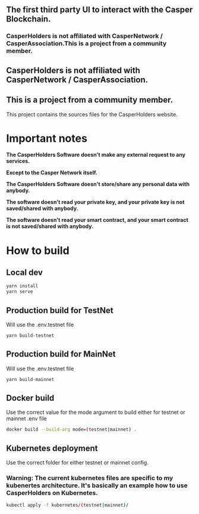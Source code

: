 ## The first third party UI to interact with the Casper Blockchain.

### CasperHolders is not affiliated with CasperNetwork / CasperAssociation.This is a project from a community member.

## CasperHolders is not affiliated with CasperNetwork / CasperAssociation.
## This is a project from a community member.

This project contains the sources files for the CasperHolders website.

# Important notes

**The CasperHolders Software doesn't make any external request to any services.**

**Except to the Casper Network itself.**

**The CasperHolders Software doesn't store/share any personal data with anybody.**

**The software doesn't read your private key, and your private key is not saved/shared with anybody.**

**The software doesn't read your smart contract, and your smart contract is not saved/shared with anybody.**

# How to build

## Local dev

```bash
yarn install
yarn serve
```

## Production build for TestNet

Will use the .env.testnet file

```bash
yarn build-testnet
```

## Production build for MainNet

Will use the .env.testnet file

```bash
yarn build-mainnet
```

## Docker build

Use the correct value for the mode argument to build either for testnet or mainnet .env file

```bash
docker build --build-arg mode=(testnet|mainnet) . 
```

## Kubernetes deployment

Use the correct folder for either testnet or mainnet config.

### Warning: The current kubernetes files are specific to my kubenertes architecture. It's basically an example how to use CasperHolders on Kubernetes.

```bash
kubectl apply -f kubernetes/(testnet|mainnet)/
```